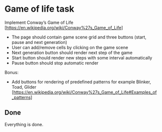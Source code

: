 # Game of life task 

 Implement Conway’s Game of Life [https://en.wikipedia.org/wiki/Conway%27s_Game_of_Life]
- The page should contain game scene grid and three buttons (start, pause and next generation)
- User can add/remove cells by clicking on the game scene
- Next generation button should render next step of the game
- Start button should render new steps with some interval automatically
- Pause button should stop automatic render

Bonus:
- Add buttons for rendering of predefined patterns for example Blinker, Toad, Glider [https://en.wikipedia.org/wiki/Conway%27s_Game_of_Life#Examples_of_patterns]

## Done
Everything is done.